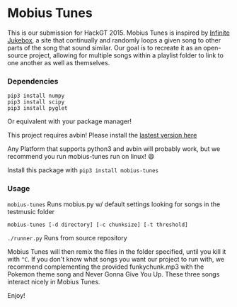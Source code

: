 # Mobius Tunes
This is our submission for HackGT 2015. Mobius Tunes is inspired by [Infinite Jukebox](http://labs.echonest.com/Uploader/index.html), a site that continually and randomly loops a given song to other parts of the song that sound similar. Our goal is to recreate it as an open-source project, allowing for multiple songs within a playlist folder to link to one another as well as themselves.

### Dependencies
```
pip3 install numpy
pip3 install scipy
pip3 install pyglet
```
Or equivalent with your package manager!

This project requires avbin! Please install the [lastest version here](https://avbin.github.io/AVbin/Download.html)

Any Platform that supports python3 and avbin will probably work, but we recommend you run mobius-tunes run on linux! :smile:

Install this package with
`pip3 install mobius-tunes`

### Usage

`mobius-tunes`  Runs mobius.py w/ default settings looking for songs in the testmusic folder

`mobius-tunes [-d directory] [-c chunksize] [-t threshold]`

`./runner.py` Runs from source repository

Mobius Tunes will then remix the files in the folder specified, until you kill it with `^C`. If you don't know what songs you want our project to run with, we recommend complementing the provided funkychunk.mp3 with the Pokemon theme song and Never Gonna Give You Up. These three songs interact nicely in Mobius Tunes.

Enjoy!

